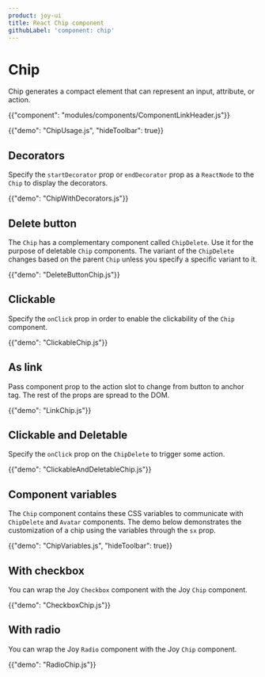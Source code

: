 ```yaml
---
product: joy-ui
title: React Chip component
githubLabel: 'component: chip'
---
```


# Chip

<p class="description">Chip generates a compact element that can represent an input, attribute, or action.</p>

{{"component": "modules/components/ComponentLinkHeader.js"}}

{{"demo": "ChipUsage.js", "hideToolbar": true}}

## Decorators

Specify the `startDecorator` prop or `endDecorator` prop as a `ReactNode` to the `Chip` to display the decorators.

{{"demo": "ChipWithDecorators.js"}}

## Delete button

The `Chip` has a complementary component called `ChipDelete`. Use it for the purpose of deletable `Chip` components.
The variant of the `ChipDelete` changes based on the parent `Chip` unless you specify a specific variant to it.

{{"demo": "DeleteButtonChip.js"}}

## Clickable

Specify the `onClick` prop in order to enable the clickability of the `Chip` component.

{{"demo": "ClickableChip.js"}}

## As link

Pass component prop to the action slot to change from button to anchor tag. The rest of the props are spread to the DOM.

{{"demo": "LinkChip.js"}}

## Clickable and Deletable

Specify the `onClick` prop on the `ChipDelete` to trigger some action.

{{"demo": "ClickableAndDeletableChip.js"}}

## Component variables

The `Chip` component contains these CSS variables to communicate with `ChipDelete` and `Avatar` components. The demo below demonstrates the customization of a chip using the variables through the `sx` prop.

{{"demo": "ChipVariables.js", "hideToolbar": true}}

## With checkbox

You can wrap the Joy `Checkbox` component with the Joy `Chip` component.

{{"demo": "CheckboxChip.js"}}

## With radio

You can wrap the Joy `Radio` component with the Joy `Chip` component.

{{"demo": "RadioChip.js"}}
